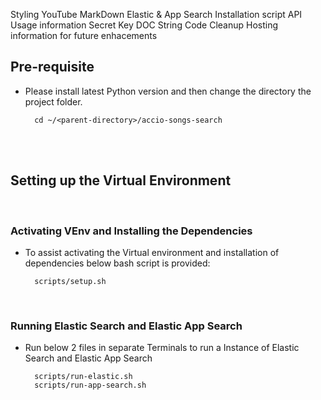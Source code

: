 Styling
YouTube
MarkDown
Elastic & App Search Installation script
API Usage information
Secret Key
DOC String
Code Cleanup
Hosting information for future enhacements

## Pre-requisite
- Please install latest Python version and then change the directory the project folder.

        cd ~/<parent-directory>/accio-songs-search

<br/>
<br/>

## Setting up the Virtual Environment    
<br/>

### Activating VEnv and Installing the Dependencies
- To assist activating the Virtual environment and installation of dependencies below bash script is provided:

        scripts/setup.sh
<br/>


### Running Elastic Search and Elastic App Search
- Run below 2 files in separate Terminals to run a Instance of Elastic Search and Elastic App Search

        scripts/run-elastic.sh
        scripts/run-app-search.sh
